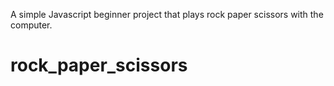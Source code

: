 A simple Javascript beginner project that plays rock paper scissors with the computer.
# rock_paper_scissors
